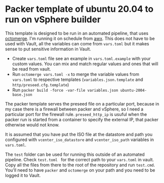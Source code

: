 # Packer template of ubuntu 20.04 to run on vSphere builder

This template is designed to be run in an automated pipeline, that uses [octomerge](https://github.com/AndrewSav/octomerge). I'm running it on schedule from [awx](https://github.com/ansible/awx). This does not have to be used with Vault, all the variables can come from `vars.toml` but it makes sense to put sensitive information in Vault.

* Create `vars.toml` file see an example in `vars.toml.example` with your custom values. You can mix and match regular values and ones that will be read from vault.
* Run `octomerge vars.toml -x` to merge the variable values from `vars.toml` to respective templates (`variables.json.template` and `http/preseed.cfg.template`)
* Run `packer build -force -var-file variables.json ubuntu-2004-base.json`

The packer template serves the preseed file on a particular port, because in my case there is a firewall between packer and vSphere, so I need a particular port for the firewall rule. `preseed_http_ip` is usuful when the packer run is started from a container to specify the external IP, that packer otherwise would not know.

It is assumed that you have put the ISO file at the datastore and path you configured with `vcenter_iso_datastore` and `vcenter_iso_path` variables in `vars.toml`.

The `test` folder can be used for running this outside of an automated pipeline. Check `test.toml ` for the correct path to your `vars.toml` in vault. Copy all the files from there to the root of the repository and run `test.cmd`. You'll need to have `packer` and `octomerge` on your path and you need to be logged it to Vault.
